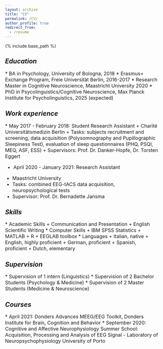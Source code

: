 ```yaml
---
layout: archive
title: "CV"
permalink: /CV/
author_profile: true
redirect_from:
  - /resume
---
```


{% include base_path %}

## *Education*
<font size="3">
  * BA in Psychology, University of Bologna, 2018
  * Erasmus+ Exchange Program, Freie Universität Berlin, 2016-2017
  * Research Master in Cognitive Neuroscience, Maastricht University 2020
  * PhD in Psycolinguistics/Cognitive Neuroscience, Max Planck Institute for Psycholinguistics, 2025 (expected)</font>

## *Work experience*
<font size="3">
  * May 2017 - February 2018: Student Research Assistant
  + Charité Universitätsmedizin Berlin
  + Tasks: subjects recruitment and screening, data acquisition (Polysomnography and Pupillographic Sleepiness Test), evaluation of sleep questionnaires (PHQ, PSQI, MEQ, ASF, ESS)
  + Supervisors: Prof. Dr. Danker-Hopfe, Dr. Torsten Eggert 

  * April 2020 - January 2021: Research Assistant
  + Maastricht University 
  + Tasks: combined EEG-tACS data acquisition, neuropsychological tests
  + Supervisor: Prof. Dr. Bernadette Jansma </font>

## *Skills*
<font size="3">
* Academic Skills
  + Communication and Presentation
  + English Scientific Writing 
* Computer Skills
  + IBM SPSS Statistics
  + MATLAB
  + R
  + EEGLAB toolbox
* Languages 
  + Italian, native 
  + English, highly proficient
  + German, proficient
  + Spanish, proficient
  + Dutch, elementary   </font>

## *Supervision*
<font size="3">
* Supervision of 1 intern (Linguistics)
* Supervision of 2 Bachelor Students (Psychology & Medicine)
* Supervision of 2 Master Students (Medicine & Neuroscience) </font>

## *Courses* 
<font size="3">
* April 2021: Donders Advances MEEG/EEG Toolkit, Donders Institute for Brain, Cognition and Behavior
* September 2020: Cognitive and Affective Neurophysiology Summer School: Acquisition, Processing and Analysis of EEG Signal - Laboratory of Neuropsychophysiology University of Porto </font>
